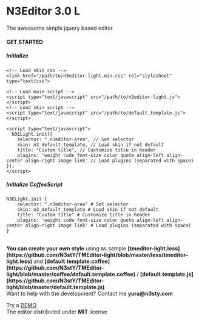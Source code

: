# N3Editor 3.0 <b>L</b>
The aweasome simple jquery based editor

#### GET STARTED

##### Initialize

    <!-- Load skin css -->
    <link href="/path/to/n3editor-light.min.css" rel="stylesheet" type="text/css">

    <!-- Load main script -->
    <script type="text/javascript" src="/path/to/n3editor-light.js"></script>
    <!-- Load skin script -->
    <script type="text/javascript" src="/path/to/default.template.js"></script>

    <script type="text/javascript">
      N3ELight.init({
        selector: ".n3editor-area", // Set selector
        skin: n3_default_template, // Load skin if not default
        title: "Custom title", // Customize title in header
        plugins: 'weight code font-size color quote align-left align-center align-right image link' // Load plugins (separated with space)
    });
    </script>
    
##### Initialize CoffeeScript
 
    N3ELight.init {
        selector: ".n3editor-area" # Set selector
        skin: n3_default_template # Load skin if not default
        title: "Custom title" # Customize title in header
        plugins: 'weight code font-size color quote align-left align-center align-right image link' # Load plugins (separated with space)
    }
<br>
<b>You can create your own style</b> using as sample <b>[tmeditor-light.less](https://github.com/N3stY/TMEditor-light/blob/master/less/tmeditor-light.less)</b> and <b>[default.template.coffee](https://github.com/N3stY/TMEditor-light/blob/master/coffee/default.template.coffee)</b> / <b>[default.template.js](https://github.com/N3stY/TMEditor-light/blob/master/default.template.js)</b>
<br>
Want to help with the development? Contact me <b>yura&#64;n3sty.com</b>

Try a [DEMO](https://gh.n3sty.com/n3editor-light/)<br>
The editor distributed under <b>MIT</b> license
